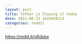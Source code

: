 ```yaml
--- 
layout: post 
title: Tether is Slaying it today 
date: 2021-06-23 1624458113 
categories: reddit 
--- 
```

https://redd.it/o6dsbx